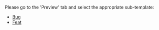 Please go to the 'Preview' tab and select the appropriate sub-template:

* [Bug](?expand=1&template=bug-template.md)
* [Feat](?expand=1&template=feat-template.md)